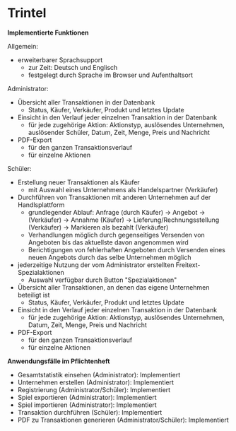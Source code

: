 # Trintel

**Implementierte Funktionen**

Allgemein:
- erweiterbarer Sprachsupport
    - zur Zeit: Deutsch und Englisch
    - festgelegt durch Sprache im Browser und Aufenthaltsort

Administrator:
- Übersicht aller Transaktionen in der Datenbank
    - Status, Käufer, Verkäufer, Produkt und letztes Update
- Einsicht in den Verlauf jeder einzelnen Transaktion in der Datenbank
    - für jede zugehörige Aktion: Aktionstyp, auslösendes Unternehmen, auslösender Schüler, Datum, Zeit, Menge, Preis und Nachricht
- PDF-Export
    - für den ganzen Transaktionsverlauf
    - für einzelne Aktionen

Schüler:
- Erstellung neuer Transaktionen als Käufer
    - mit Auswahl eines Unternehmens als Handelspartner (Verkäufer)
- Durchführen von Transaktionen mit anderen Unternehmen auf der Handlsplattform
    - grundlegender Ablauf: Anfrage (durch Käufer) -> Angebot -> (Verkäufer) -> Annahme (Käufer) -> Lieferung/Rechnungsstellung (Verkäufer) -> Markieren als bezahlt (Verkäufer)
    - Verhandlungen möglich durch gegenseitiges Versenden von Angeboten bis das aktuellste davon angenommen wird
    - Berichtigungen von fehlerhaften Angeboten durch Versenden eines neuen Angebots durch das selbe Unternehmen möglich
- jederzeitige Nutzung der vom Administrator erstellten Freitext-Spezialaktionen
    - Auswahl verfügbar durch Button "Spezialaktionen"
- Übersicht aller Transaktionen, an denen das eigene Unternehmen beteiligt ist
    - Status, Käufer, Verkäufer, Produkt und letztes Update
- Einsicht in den Verlauf jeder einzelnen Transaktion in der Datenbank
    - für jede zugehörige Aktion: Aktionstyp, auslösendes Unternehmen, Datum, Zeit, Menge, Preis und Nachricht
- PDF-Export
    - für den ganzen Transaktionsverlauf
    - für einzelne Aktionen

**Anwendungsfälle im Pflichtenheft**

- Gesamtstatistik einsehen (Administrator): Implementiert
- Unternehmen erstellen (Administrator): Implementiert
- Registrierung (Administrator/Schüler): Implementiert
- Spiel exportieren (Administrator): Implementiert
- Spiel importieren (Administrator): Implementiert
- Transaktion durchführen (Schüler): Implementiert
- PDF zu Transaktionen generieren (Administrator/Schüler): Implementiert
